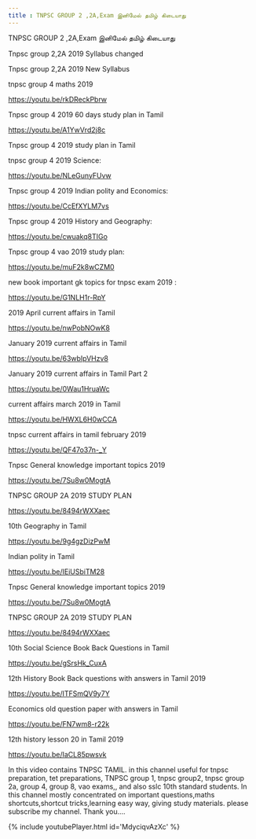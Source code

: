 ```yaml
---
title : TNPSC GROUP 2 ,2A,Exam இனிமேல் தமிழ் கிடையாது
---
```


TNPSC GROUP 2 ,2A,Exam இனிமேல் தமிழ் கிடையாது

Tnpsc group 2,2A 2019 Syllabus changed

Tnpsc group 2,2A 2019 New Syllabus

tnpsc group 4 maths 2019

https://youtu.be/rkDReckPbrw

Tnpsc group 4 2019 60 days study plan in Tamil

https://youtu.be/A1YwVrd2j8c

Tnpsc group 4 2019 study plan in Tamil 

tnpsc group 4 2019 Science:

https://youtu.be/NLeGunyFUvw

Tnpsc group 4 2019 Indian polity and Economics:

https://youtu.be/CcEfXYLM7vs

Tnpsc group 4 2019 History and Geography:

https://youtu.be/cwuakq8TIGo

Tnpsc group 4 vao 2019 study plan:

https://youtu.be/muF2k8wCZM0

new book important gk topics for tnpsc exam 2019 :

https://youtu.be/G1NLH1r-RpY

2019 April current affairs in Tamil

https://youtu.be/nwPobNOwK8

January 2019 current affairs in Tamil

https://youtu.be/63wbIpVHzv8

January 2019 current affairs in Tamil Part 2

https://youtu.be/0Wau1HruaWc

current affairs march 2019 in Tamil

https://youtu.be/HWXL6H0wCCA

tnpsc current affairs in tamil february 2019

https://youtu.be/QF47o37n-_Y


Tnpsc General knowledge important topics 2019

https://youtu.be/7Su8w0MogtA

TNPSC GROUP 2A 2019 STUDY PLAN

https://youtu.be/8494rWXXaec

10th Geography in Tamil

https://youtu.be/9g4gzDizPwM

Indian polity in Tamil

https://youtu.be/IEiUSbiTM28

Tnpsc General knowledge important topics 2019

https://youtu.be/7Su8w0MogtA

TNPSC GROUP 2A 2019 STUDY PLAN

https://youtu.be/8494rWXXaec

10th Social Science Book Back Questions in Tamil

https://youtu.be/gSrsHk_CuxA

12th History Book Back questions with answers in Tamil 2019

https://youtu.be/ITFSmQV9y7Y

Economics old question paper with answers in Tamil

https://youtu.be/FN7wm8-r22k

12th history lesson 20 in Tamil 2019

https://youtu.be/IaCL85pwsvk

In this video contains TNPSC TAMIL. in this channel useful for tnpsc preparation, tet preparations, TNPSC group 1, tnpsc group2, tnpsc group 2a, group 4, group 8, vao exams,, and also sslc 10th standard students. In this channel mostly concentrated on important questions,maths shortcuts,shortcut tricks,learning easy way, giving study materials. please subscribe my channel. Thank you....



{% include youtubePlayer.html id='MdyciqvAzXc' %}
